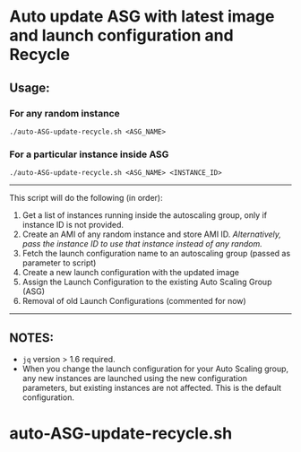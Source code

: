 # Auto update ASG with latest image and launch configuration and Recycle

## Usage:

### For any random instance

```
./auto-ASG-update-recycle.sh <ASG_NAME>
```

### For a particular instance inside ASG
```
./auto-ASG-update-recycle.sh <ASG_NAME> <INSTANCE_ID>
```

---

This script will do the following (in order):

1. Get a list of instances running inside the autoscaling group, only if instance ID is not provided.
2. Create an AMI of any random instance and store AMI ID. *Alternatively, pass the instance ID to use that instance instead of any random.*
3. Fetch the launch configuration name to an autoscaling group (passed as parameter to script)
4. Create a new launch configuration with the updated image
5. Assign the Launch Configuration to the existing Auto Scaling Group (ASG)
6. Removal of old Launch Configurations (commented for now)

---

## NOTES:
* `jq` version > 1.6 required.
* When you change the launch configuration for your Auto Scaling group, any new instances are launched using the new configuration parameters, but existing instances are not affected. This is the default configuration.
# auto-ASG-update-recycle.sh
